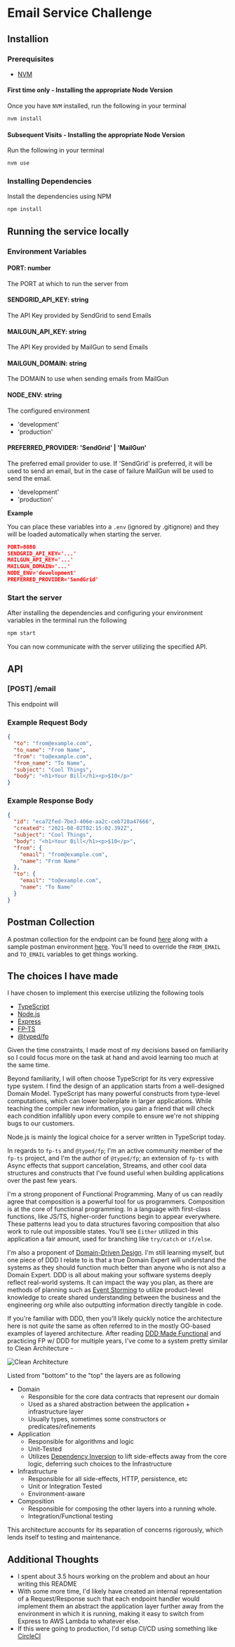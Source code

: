# Email Service Challenge

## Installion

### Prerequisites

- [NVM](https://github.com/nvm-sh/nvm#installing-and-updating)

#### First time only - Installing the appropriate Node Version

Once you have `NVM` installed, run the following in your terminal

```sh
nvm install
```

#### Subsequent Visits - Installing the appropriate Node Version

Run the following in your terminal

```sh
nvm use
```

### Installing Dependencies

Install the dependencies using NPM

```sh
npm install
```

## Running the service locally

### Environment Variables

#### PORT: number

The PORT at which to run the server from

#### SENDGRID_API_KEY: string

The API Key provided by SendGrid to send Emails

#### MAILGUN_API_KEY: string

The API Key provided by MailGun to send Emails

#### MAILGUN_DOMAIN: string

The DOMAIN to use when sending emails from MailGun

#### NODE_ENV: string

The configured environment

- 'development'
- 'production'

#### PREFERRED_PROVIDER: 'SendGrid' | 'MailGun'

The preferred email provider to use. If 'SendGrid' is preferred, it will be used to send an email,
but in the case of failure MailGun will be used to send the email.

- 'development'
- 'production'

**Example**

You can place these variables into a `.env` (ignored by .gitignore) and they will be loaded
automatically when starting the server.

```json
PORT=8080
SENDGRID_API_KEY='...'
MAILGUN_API_KEY='...'
MAILGUN_DOMAIN='...'
NODE_ENV='development'
PREFERRED_PROVIDER='SendGrid'
```

### Start the server

After installing the dependencies and configuring your environment variables in the terminal run the
following

```sh
npm start
```

You can now communicate with the server utilizing the specified API.

## API

### [POST] /email

This endpoint will

### Example Request Body

```json
{
  "to": "from@example.com",
  "to_name": "From Name",
  "from": "to@example.com",
  "from_name": "To Name",
  "subject": "Cool Things",
  "body": "<h1>Your Bill</h1><p>$10</p>"
}
```

### Example Response Body

```json
{
  "id": "eca72fed-7be3-406e-aa2c-ceb728a47666",
  "created": "2021-08-02T02:15:02.392Z",
  "subject": "Cool Things",
  "body": "<h1>Your Bill</h1><p>$10</p>",
  "from": {
    "email": "from@example.com",
    "name": "From Name"
  },
  "to": {
    "email": "to@example.com",
    "name": "To Name"
  }
}
```

## Postman Collection

A postman collection for the endpoint can be found [here](./v1.postman_collection.json) along with a
sample postman environment [here](./v1.postman_environment.json). You'll need to override the
`FROM_EMAIL` and `TO_EMAIL` variables to get things working.

## The choices I have made

I have chosen to implement this exercise utilizing the following tools

- [TypeScript](https://www.typescriptlang.org/)
- [Node.js](https://nodejs.org)
- [Express](https://expressjs.com/)
- [FP-TS](https://gcanti.github.io/fp-ts/)
- [@typed/fp](https://github.com/TylorS/typed-fp)

Given the time constraints, I made most of my decisions based on familiarity so I could focus more
on the task at hand and avoid learning too much at the same time.

Beyond familiarity, I will often choose TypeScript for its very expressive type system. I find the
design of an application starts from a well-designed Domain Model. TypeScript has many powerful
constructs from type-level computations, which can lower boilerplate in larger applications. While
teaching the compiler new information, you gain a friend that will check each condition infallibly
upon every compile to ensure we're not shipping bugs to our customers.

Node.js is mainly the logical choice for a server written in TypeScript today.

In regards to `fp-ts` and `@typed/fp`; I'm an active community member of the `fp-ts` project, and
I'm the author of `@typed/fp`; an extension of `fp-ts` with Async effects that support cancelation,
Streams, and other cool data structures and constructs that I've found useful when building
applications over the past few years.

I'm a strong proponent of Functional Programming. Many of us can readily agree that composition is a
powerful tool for us programmers. Composition is at the core of functional programming. In a
language with first-class functions, like JS/TS, higher-order functions begin to appear everywhere.
These patterns lead you to data structures favoring composition that also work to rule out
impossible states. You'll see `Either` utilized in this application a fair amount, used for
branching like `try/catch` or `if/else`.

I'm also a proponent of
[Domain-Driven Design](https://www.domainlanguage.com/wp-content/uploads/2016/05/DDD_Reference_2015-03.pdf).
I'm still learning myself, but one piece of DDD I relate to is that a true Domain Expert will
understand the systems as they should function much better than anyone who is not also a Domain
Expert. DDD is all about making your software systems deeply reflect real-world systems. It can
impact the way you plan, as there are methods of planning such as
[Event Storming](https://en.wikipedia.org/wiki/Event_storming) to utilize product-level knowledge to
create shared understanding between the business and the engineering org while also outputting
information directly tangible in code.

If you're familiar with DDD, then you'll likely quickly notice the architecture here is not _quite_
the same as often referred to in the mostly OO-based examples of layered architecture. After reading
[DDD Made Functional](https://pragprog.com/titles/swdddf/domain-modeling-made-functional/) and
practicing FP w/ DDD for multiple years, I've come to a system pretty similar to Clean
Architecture -

![Clean Architecture](./clean-archiecture.png)

Listed from "bottom" to the "top" the layers are as following

- Domain
  - Responsible for the core data contracts that represent our domain
  - Used as a shared abstraction between the application + infrastructure layer
  - Usually types, sometimes some constructors or predicates/refinements
- Application
  - Responsible for algorithms and logic
  - Unit-Tested
  - Utilizes
    [Dependency Inversion](https://javascript.plainenglish.io/decoupling-code-in-javascript-with-the-dependency-inversion-principle-6d23342b4aaa)
    to lift side-effects away from the core logic, deferring such choices to the Infrastructure
- Infrastructure
  - Responsible for all side-effects, HTTP, persistence, etc
  - Unit or Integration Tested
  - Environment-aware
- Composition
  - Responsible for composing the other layers into a running whole.
  - Integration/Functional testing

This architecture accounts for its separation of concerns rigorously, which lends itself to testing
and maintenance.

## Additional Thoughts

- I spent about 3.5 hours working on the problem and about an hour writing this README
- With some more time, I'd likely have created an internal representation of a Request/Response such
  that each endpoint handler would implement them an abstract the application layer further away
  from the environment in which it is running, making it easy to switch from Express to AWS Lambda
  to whatever else.
- If this were going to production, I'd setup CI/CD using something like
  [CircleCI](https://circleci.com/)
